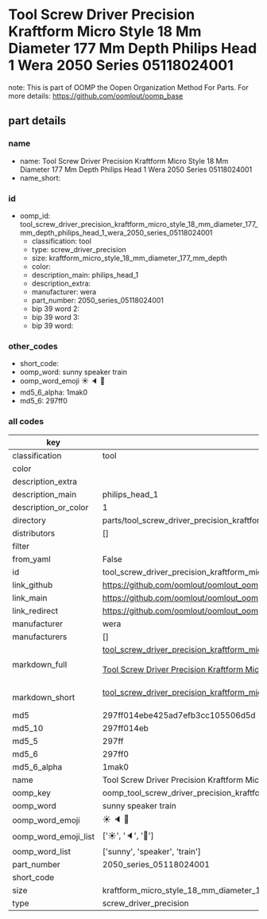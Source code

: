 # Tool Screw Driver Precision Kraftform Micro Style 18 Mm Diameter 177 Mm Depth Philips Head 1 Wera 2050 Series 05118024001  

note: This is part of OOMP the Oopen Organization Method For Parts. For more details: https://github.com/oomlout/oomp_base

##  part details
  







### name
* name: Tool Screw Driver Precision Kraftform Micro Style 18 Mm Diameter 177 Mm Depth Philips Head 1 Wera 2050 Series 05118024001
* name_short: 
### id
* oomp_id: tool_screw_driver_precision_kraftform_micro_style_18_mm_diameter_177_mm_depth_philips_head_1_wera_2050_series_05118024001
  * classification: tool
  * type: screw_driver_precision
  * size: kraftform_micro_style_18_mm_diameter_177_mm_depth
  * color: 
  * description_main: philips_head_1
  * description_extra: 
  * manufacturer: wera
  * part_number: 2050_series_05118024001
  * bip 39 word 2: 
  * bip 39 word 3: 
  * bip 39 word: 

### other_codes
* short_code: 
* oomp_word: sunny speaker train
* oomp_word_emoji :sunny: :speaker: :train:
* md5_6_alpha: 1mak0
* md5_6: 297ff0









### all codes 
| key | value |  
| --- | --- |  
| classification | tool |  
| color |  |  
| description_extra |  |  
| description_main | philips_head_1 |  
| description_or_color | 1 |  
| directory | parts/tool_screw_driver_precision_kraftform_micro_style_18_mm_diameter_177_mm_depth_philips_head_1_wera_2050_series_05118024001 |  
| distributors | [] |  
| filter |  |  
| from_yaml | False |  
| id | tool_screw_driver_precision_kraftform_micro_style_18_mm_diameter_177_mm_depth_philips_head_1_wera_2050_series_05118024001 |  
| link_github | https://github.com/oomlout/oomlout_oomp_version_1_messy/tree/main/parts/tool_screw_driver_precision_kraftform_micro_style_18_mm_diameter_177_mm_depth_philips_head_1_wera_2050_series_05118024001 |  
| link_main | https://github.com/oomlout/oomlout_oomp_version_1_messy/tree/main/parts/tool_screw_driver_precision_kraftform_micro_style_18_mm_diameter_177_mm_depth_philips_head_1_wera_2050_series_05118024001 |  
| link_redirect | https://github.com/oomlout/oomlout_oomp_version_1_messy/tree/main/parts/tool_screw_driver_precision_kraftform_micro_style_18_mm_diameter_177_mm_depth_philips_head_1_wera_2050_series_05118024001 |  
| manufacturer | wera |  
| manufacturers | [] |  
| markdown_full | [tool_screw_driver_precision_kraftform_micro_style_18_mm_diameter_177_mm_depth_philips_head_1_wera_2050_series_05118024001](none)<br>[](none)<br>[Tool Screw Driver Precision Kraftform Micro Style 18 Mm Diameter 177 Mm Depth Philips Head 1 Wera 2050 Series 05118024001](none)<br><br> |  
| markdown_short | [tool_screw_driver_precision_kraftform_micro_style_18_mm_diameter_177_mm_depth_philips_head_1_wera_2050_series_05118024001](none)<br><br> |  
| md5 | 297ff014ebe425ad7efb3cc105506d5d |  
| md5_10 | 297ff014eb |  
| md5_5 | 297ff |  
| md5_6 | 297ff0 |  
| md5_6_alpha | 1mak0 |  
| name | Tool Screw Driver Precision Kraftform Micro Style 18 Mm Diameter 177 Mm Depth Philips Head 1 Wera 2050 Series 05118024001 |  
| oomp_key | oomp_tool_screw_driver_precision_kraftform_micro_style_18_mm_diameter_177_mm_depth_philips_head_1_wera_2050_series_05118024001 |  
| oomp_word | sunny speaker train |  
| oomp_word_emoji | :sunny: :speaker: :train: |  
| oomp_word_emoji_list | [':sunny:', ':speaker:', ':train:'] |  
| oomp_word_list | ['sunny', 'speaker', 'train'] |  
| part_number | 2050_series_05118024001 |  
| short_code |  |  
| size | kraftform_micro_style_18_mm_diameter_177_mm_depth |  
| type | screw_driver_precision |  
